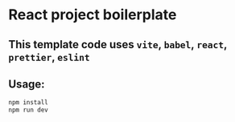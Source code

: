 # React project boilerplate

## This template code uses `vite`, `babel`, `react`, `prettier`, `eslint`

## Usage:

```bash
npm install
npm run dev
```
